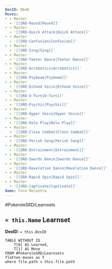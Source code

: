 ```yaml
---
DexID: 0648
Moves:
- - Master
  - '[[SRD-Round|Round]]'
- - Master
  - '[[SRD-Quick Attack|Quick Attack]]'
- - Master
  - '[[SRD-Confusion|Confusion]]'
- - Master
  - '[[SRD-Sing|Sing]]'
- - Master
  - '[[SRD-Teeter Dance|Teeter Dance]]'
- - Master
  - '[[SRD-Acrobatics|Acrobatics]]'
- - Master
  - '[[SRD-Psybeam|Psybeam]]'
- - Master
  - '[[SRD-Echoed Voice|Echoed Voice]]'
- - Master
  - '[[SRD-U-Turn|U-Turn]]'
- - Master
  - '[[SRD-Psychic|Psychic]]'
- - Master
  - '[[SRD-Hyper Voice|Hyper Voice]]'
- - Master
  - '[[SRD-Role Play|Role Play]]'
- - Master
  - '[[SRD-Close Combat|Close Combat]]'
- - Master
  - '[[SRD-Perish Song|Perish Song]]'
- - Master
  - '[[SRD-Entrainment|Entrainment]]'
- - Master
  - '[[SRD-Swords Dance|Swords Dance]]'
- - Master
  - '[[SRD-Revelation Dance|Revelation Dance]]'
- - Master
  - '[[SRD-Rapid Spin|Rapid Spin]]'
- - Master
  - '[[SRD-Captivate|Captivate]]'
Name: Form Meloetta
---
```


#PokeroleSRD/Learnsets

## `= this.Name` Learnset

**DexID:** `= this.DexID`

```dataview
TABLE WITHOUT ID
    T[0] AS Learned,
    T[1] AS Move
FROM #PokeroleSRD/Learnsets
flatten moves as T
where file.path = this.file.path
```
